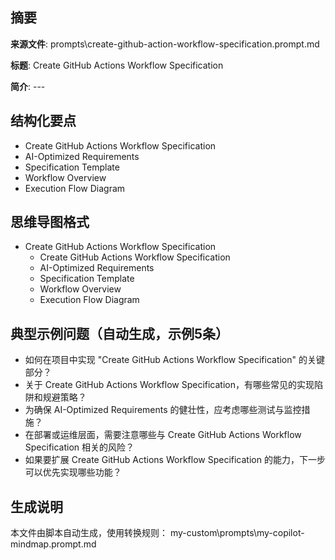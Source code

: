 ## 摘要

**来源文件**: prompts\create-github-action-workflow-specification.prompt.md

**标题**: Create GitHub Actions Workflow Specification

**简介**: ---

## 结构化要点

- Create GitHub Actions Workflow Specification
- AI-Optimized Requirements
- Specification Template
- Workflow Overview
- Execution Flow Diagram

## 思维导图格式

- Create GitHub Actions Workflow Specification
  - Create GitHub Actions Workflow Specification
  - AI-Optimized Requirements
  - Specification Template
  - Workflow Overview
  - Execution Flow Diagram

## 典型示例问题（自动生成，示例5条）

- 如何在项目中实现 "Create GitHub Actions Workflow Specification" 的关键部分？
- 关于 Create GitHub Actions Workflow Specification，有哪些常见的实现陷阱和规避策略？
- 为确保 AI-Optimized Requirements 的健壮性，应考虑哪些测试与监控措施？
- 在部署或运维层面，需要注意哪些与 Create GitHub Actions Workflow Specification 相关的风险？
- 如果要扩展 Create GitHub Actions Workflow Specification 的能力，下一步可以优先实现哪些功能？

## 生成说明

本文件由脚本自动生成，使用转换规则： my-custom\prompts\my-copilot-mindmap.prompt.md
